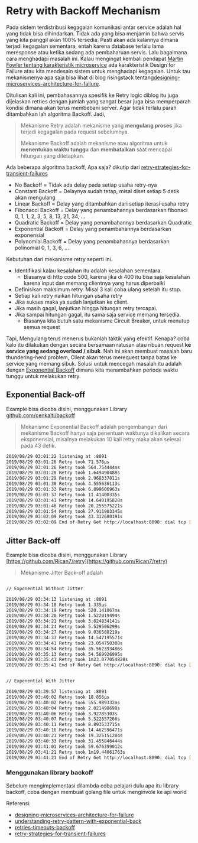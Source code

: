 # Retry with Backoff Mechanism

Pada sistem terdistribusi kegagalan komunikasi antar service adalah hal yang tidak bisa dihindarkan. Tidak ada yang bisa menjamin bahwa servis yang kita panggil akan 100% tersedia. Pasti akan ada kalannya dimana terjadi kegagalan sementara, entah karena database terlalu lama meresponse atau ketika sedang ada pembaharuan servis. Lalu bagaimana cara menghadapi masalah ini. Kalau mengingat kembali pendapat [Martin Fowler tentang karakteristik microservice](https://martinfowler.com/articles/microservices.html) ada karakteristik Design for Failure atau kita mendesain sistem untuk menghadapi kegagalan. Untuk tau mekanismenya apa saja bisa lihat di blog risingstack tentang[designing-microservices-architecture-for-failure](https://blog.risingstack.com/designing-microservices-architecture-for-failure/).

Ditulisan kali ini, pembahasannya spesifik ke Retry logic diblog itu juga dijelaskan retries dengan jumlah yang sangat besar juga bisa memperparah kondisi dimana akan terus membebani server. Agar tidak terlalu parah ditambahkan lah algoritma Backoff. Jadi,

>Mekanisme Retry adalah mekanisme yang **mengulang proses** jika terjadi kegagalan pada request sebelumnya.
>
>Mekanisme Backoff adalah mekanisme atau algoritma untuk **menentukan waktu tunggu** dan **membatalkan** saat mencapai hitungan yang ditetapkan.

Ada beberapa algoritma backoff, Apa saja? dikutip dari [retry-strategies-for-transient-failures](https://dev.to/ayushsharma/retry-strategies-for-transient-failures-4ci6)

- No Backoff          = Tidak ada delay pada setiap usaha retry-nya
- Constant Backoff    = Delaynya sudah tetap, misal diset setiap 5 detik akan mengulang
- Linear Backoff      = Delay yang ditambahkan dari setiap iterasi usaha retry
- Fibonacci Backoff   = Delay yang penambahannya berdasarkan fibonaci  0, 1, 1, 2, 3, 5, 8, 13, 21, 34, ...
- Quadratic Backoff   = Delay yang penambahannya berdasarkan Quadratic
- Exponential Backoff = Delay yang penambahannya berdasarkan exponensial
- Polynomial Backoff  = Delay yang penambahannya berdasarkan polinomial 0, 1, 3, 6, ...

Kebutuhan dari mekanisme retry seperti ini.

- Identifikasi kalau kesalahan itu adalah kesalahan sementara.
  - Biasanya di http code 500, karena jika di 400 itu bisa saja kesalahan karena input dan memang clientnya yang harus diperbaiki
- Definisikan maksimum retry. Misal 3 kali coba ulang setelah itu stop.
- Setiap kali retry naikan hitungan usaha retry
- Jika sukses maka ya sudah lanjutkan ke client.
- Jika masih gagal, lanjutkan hingga hitungan retry tercapai.
- Jika sampai hitungan gagal, itu sama saja service memang tersedia. 
  - Biasanya kita butuh satu mekanisme Circuit Breaker, untuk menutup semua request

Tapi, Mengulang terus menerus bukanlah taktik yang efektif. Kenapa? coba kalo itu dilakukan dengan secara bersamaan ratusan atau ribuan request **ke service yang sedang overload / sibuk**. Nah ini akan membuat masalah baru thundering-herd problem, Client akan terus merequest tanpa batas ke service yang memang sibuk.
Solusi untuk mencegah masalah itu adalah dengan [Exponential Backoff](https://en.wikipedia.org/wiki/Exponential_backoff) dimana kita menambahkan periode waktu tunggu untuk melakukan retry.

## Exponential Back-off

Example bisa dicoba disini, menggunakan Library [github.com/cenkalti/backoff](github.com/cenkalti/backoff)

>Mekanisme Exponential Backoff adalah pengembangan dari mekanisme Backoff hanya saja penentuan waktunya dikalikan secara eksponensial, misalnya melakukan 10 kali retry maka akan selesai pada 43 detik.

```bash
2019/08/29 03:01:22 listening at :8091
2019/08/29 03:01:26 Retry took 71.576µs
2019/08/29 03:01:26 Retry took 564.754444ms
2019/08/29 03:01:28 Retry took 1.649490488s
2019/08/29 03:01:29 Retry took 2.968337811s
2019/08/29 03:01:30 Retry took 4.555636113s
2019/08/29 03:01:33 Retry took 6.899606963s
2019/08/29 03:01:37 Retry took 11.41400335s
2019/08/29 03:01:41 Retry took 14.640195828s
2019/08/29 03:01:46 Retry took 20.255575221s
2019/08/29 03:01:54 Retry took 27.911903345s
2019/08/29 03:02:09 Retry took 43.312680191s
2019/08/29 03:02:09 End of Retry Get http://localhost:8090: dial tcp [::1]:8090: connect: connection refused
```

## Jitter Back-off

Example bisa dicoba disini, menggunakan Library [https://github.com/Rican7/retry](https://github.com/Rican7/retry)

>Mekanisme Jitter Back-off adalah 

```bash

// Exponential Without Jitter

2019/08/29 03:34:13 listening at :8091
2019/08/29 03:34:18 Retry took 1.335µs
2019/08/29 03:34:19 Retry took 520.141067ms
2019/08/29 03:34:20 Retry took 1.522019494s
2019/08/29 03:34:21 Retry took 3.024834141s
2019/08/29 03:34:24 Retry took 5.529506299s
2019/08/29 03:34:27 Retry took 9.036588219s
2019/08/29 03:34:33 Retry took 14.547195571s
2019/08/29 03:34:41 Retry took 23.054750308s
2019/08/29 03:34:54 Retry took 35.562393486s
2019/08/29 03:35:13 Retry took 54.569926995s
2019/08/29 03:35:41 Retry took 1m23.077054828s
2019/08/29 03:35:41 End of Retry Get http://localhost:8090: dial tcp [::1]:8090: connect: connection refused
```

```bash

// Exponential With Jitter

2019/08/29 03:39:57 listening at :8091
2019/08/29 03:40:02 Retry took 18.856µs
2019/08/29 03:40:02 Retry took 555.989332ms
2019/08/29 03:40:04 Retry took 2.021498698s
2019/08/29 03:40:06 Retry took 3.92785303s
2019/08/29 03:40:07 Retry took 5.522857266s
2019/08/29 03:40:11 Retry took 8.893533715s
2019/08/29 03:40:16 Retry took 14.462596471s
2019/08/29 03:40:21 Retry took 19.325151204s
2019/08/29 03:40:33 Retry took 31.455846444s
2019/08/29 03:41:01 Retry took 59.676399012s
2019/08/29 03:41:21 Retry took 1m19.44061763s
2019/08/29 03:41:21 End of Retry Get http://localhost:8090: dial tcp [::1]:8090: connect: connection refused
```

### Menggunakan library backoff

Sebelum mengimplementasi dilambda coba pelajari dulu apa itu library backoff, coba dengan membuat golang file untuk menginvole ke api world

Referensi:

- [designing-microservices-architecture-for-failure](https://blog.risingstack.com/designing-microservices-architecture-for-failure/)
- [understanding-retry-pattern-with-exponential-back](https://dzone.com/articles/understanding-retry-pattern-with-exponential-back)
- [retries-timeouts-backoff](https://namc.in/2019-04-15-retries-timeouts-backoff)
- [retry-strategies-for-transient-failures](https://dev.to/ayushsharma/retry-strategies-for-transient-failures-4ci6)
